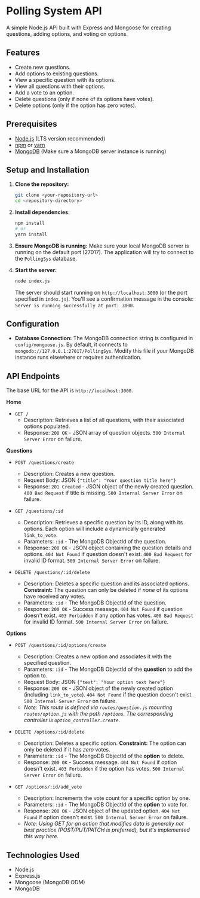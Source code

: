 # Polling System API

A simple Node.js API built with Express and Mongoose for creating questions, adding options, and voting on options.

## Features

- Create new questions.
- Add options to existing questions.
- View a specific question with its options.
- View all questions with their options.
- Add a vote to an option.
- Delete questions (only if none of its options have votes).
- Delete options (only if the option has zero votes).

## Prerequisites

- [Node.js](https://nodejs.org/) (LTS version recommended)
- [npm](https://www.npmjs.com/) or [yarn](https://yarnpkg.com/)
- [MongoDB](https://www.mongodb.com/try/download/community) (Make sure a MongoDB server instance is running)

## Setup and Installation

1.  **Clone the repository:**

    ```bash
    git clone <your-repository-url>
    cd <repository-directory>
    ```

2.  **Install dependencies:**

    ```bash
    npm install
    # or
    yarn install
    ```

3.  **Ensure MongoDB is running:**
    Make sure your local MongoDB server is running on the default port (27017). The application will try to connect to the `PollingSys` database.

4.  **Start the server:**
    ```bash
    node index.js
    ```
    The server should start running on `http://localhost:3000` (or the port specified in `index.js`). You'll see a confirmation message in the console: `Server is running successfully at port: 3000`.

## Configuration

- **Database Connection:** The MongoDB connection string is configured in `config/mongoose.js`. By default, it connects to `mongodb://127.0.0.1:27017/PollingSys`. Modify this file if your MongoDB instance runs elsewhere or requires authentication.

## API Endpoints

The base URL for the API is `http://localhost:3000`.

**Home**

- `GET /`
  - Description: Retrieves a list of all questions, with their associated options populated.
  - Response: `200 OK` - JSON array of question objects. `500 Internal Server Error` on failure.

**Questions**

- `POST /questions/create`

  - Description: Creates a new question.
  - Request Body: JSON `{"title": "Your question title here"}`
  - Response: `201 Created` - JSON object of the newly created question. `400 Bad Request` if title is missing. `500 Internal Server Error` on failure.

- `GET /questions/:id`

  - Description: Retrieves a specific question by its ID, along with its options. Each option will include a dynamically generated `link_to_vote`.
  - Parameters: `:id` - The MongoDB ObjectId of the question.
  - Response: `200 OK` - JSON object containing the question details and options. `404 Not Found` if question doesn't exist. `400 Bad Request` for invalid ID format. `500 Internal Server Error` on failure.

- `DELETE /questions/:id/delete`
  - Description: Deletes a specific question and its associated options. **Constraint:** The question can only be deleted if _none_ of its options have received any votes.
  - Parameters: `:id` - The MongoDB ObjectId of the question.
  - Response: `200 OK` - Success message. `404 Not Found` if question doesn't exist. `403 Forbidden` if any option has votes. `400 Bad Request` for invalid ID format. `500 Internal Server Error` on failure.

**Options**

- `POST /questions/:id/options/create`

  - Description: Creates a new option and associates it with the specified question.
  - Parameters: `:id` - The MongoDB ObjectId of the **question** to add the option to.
  - Request Body: JSON `{"text": "Your option text here"}`
  - Response: `200 OK` - JSON object of the newly created option (including `link_to_vote`). `404 Not Found` if the question doesn't exist. `500 Internal Server Error` on failure.
  - _Note: This route is defined via `routes/question.js` mounting `routes/option.js` with the path `/options`. The corresponding controller is `option_controller.create`._

- `DELETE /options/:id/delete`

  - Description: Deletes a specific option. **Constraint:** The option can only be deleted if it has _zero_ votes.
  - Parameters: `:id` - The MongoDB ObjectId of the **option** to delete.
  - Response: `200 OK` - Success message. `404 Not Found` if option doesn't exist. `403 Forbidden` if the option has votes. `500 Internal Server Error` on failure.

- `GET /options/:id/add_vote`
  - Description: Increments the vote count for a specific option by one.
  - Parameters: `:id` - The MongoDB ObjectId of the **option** to vote for.
  - Response: `200 OK` - JSON object of the updated option. `404 Not Found` if option doesn't exist. `500 Internal Server Error` on failure.
  - _Note: Using GET for an action that modifies data is generally not best practice (POST/PUT/PATCH is preferred), but it's implemented this way here._

## Technologies Used

- Node.js
- Express.js
- Mongoose (MongoDB ODM)
- MongoDB
